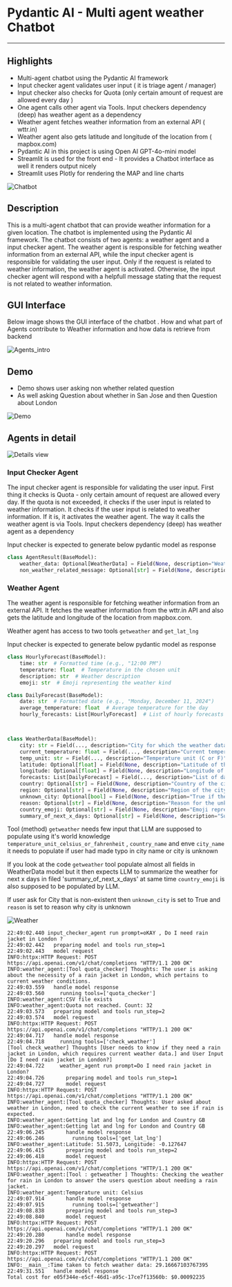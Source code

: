
# Pydantic AI - Multi agent weather Chatbot

---

## Highlights

- Multi-agent chatbot using the Pydantic AI framework
- Input checker agent validates user input ( it is triage agent / manager)
- Input checker also checks for Quota (only certain amount of request are allowed every day )
- One agent calls other agent via Tools. Input checkers dependency (deep) has weather agent as a dependency
- Weather agent fetches weather information from an external API ( wttr.in)
- Weather agent also gets latitude and longitude of the location from ( mapbox.com)
- Pydantic AI in this project is using Open AI GPT-4o-mini model
- Streamlit is used for the front end - It provides a Chatbot interface as well it renders output nicely 
- Streamlit uses Plotly for rendering the MAP and line charts 

![Chatbot](pydantic_ai/static/Pydantic_ai.png)

## Description

This is a multi-agent chatbot that can provide weather information for a given location.
The chatbot is implemented using the Pydantic AI framework.
The chatbot consists of two agents: a weather agent and a input checker agent.
The weather agent is responsible for fetching weather information from an external API,
while the input checker agent is responsible for validating the user input. Only if the request is related 
to weather information, the weather agent is activated. Otherwise, the input checker agent will respond with a helpfull 
message stating that the request is not related to weather information.

## GUI Interface

Below image shows the GUI interface of the chatbot . How and what part of Agents contribute to Weather information
and how data is retrieve from backend 

![Agents_intro](pydantic_ai/static/agents_gui_intro.png)

## Demo 

- Demo shows user asking non whether related question
- As well asking Question about whether in San Jose and then Question about London 

![Demo](pydantic_ai/static/demo.gif)

## Agents in detail 

![Details view](pydantic_ai/static/Pydantic_ai_details.png)

### Input Checker Agent

The input checker agent is responsible for validating the user input.
First thing it checks is Quota - only certain amount of request are allowed every day.
If the quota is not exceeded, it checks if the user input is related to weather information.
It checks if the user input is related to weather information. If it is, it activates the weather agent.
The way it calls the weather agent is via Tools. Input checkers dependency (deep) has weather agent as a dependency

Input checker is expected to generate below pydantic model as response 

```python
class AgentResult(BaseModel):
    weather_data: Optional[WeatherData] = Field(None, description="Weather data")
    non_weather_related_message: Optional[str] = Field(None, description="Generated in event of non-weather related input")
```

### Weather Agent

The weather agent is responsible for fetching weather information from an external API.
It fetches the weather information from the wttr.in API and also gets the latitude and longitude of the location from mapbox.com.

Weather agent has access to two tools `getweather` and `get_lat_lng`

Input checker is expected to generate below pydantic model as response 

```python
class HourlyForecast(BaseModel):
    time: str  # Formatted time (e.g., "12:00 PM")
    temperature: float  # Temperature in the chosen unit
    description: str  # Weather description
    emoji: str  # Emoji representing the weather kind

class DailyForecast(BaseModel):
    date: str  # Formatted date (e.g., "Monday, December 11, 2024")
    average_temperature: float  # Average temperature for the day
    hourly_forecasts: List[HourlyForecast]  # List of hourly forecasts



class WeatherData(BaseModel):
    city: str = Field(..., description="City for which the weather data is retrieved")
    current_temperature: float = Field(..., description="Current temperature in the chosen unit")
    temp_unit: str = Field(..., description="Temperature unit (C or F)")
    latitude: Optional[float] = Field(None, description="Latitude of the city")
    longitude: Optional[float] = Field(None, description="Longitude of the city")
    forecasts: List[DailyForecast] = Field(..., description="List of daily forecasts")
    country: Optional[str] = Field(None, description="Country of the city")
    region: Optional[str] = Field(None, description="Region of the city")
    unknown_city: Optional[bool] = Field(None, description="True if the city is unknown")
    reason: Optional[str] = Field(None, description="Reason for the unknown city")
    country_emoji: Optional[str] = Field(None, description="Emoji representing the country's flag")
    summary_of_next_x_days: Optional[str] = Field(None, description="Summery of next x days weather")
```

Tool (method) `getweather` needs few input that LLM are supposed to populate using it's world knowledge 
`temperature_unit_celsius_or_fahrenheit` , `country_name` and enve `city_name` it needs to populate if user had made 
typo in city name or city is unknown

If you look at the code `getweather` tool populate almost all fields in WeatherData model but 
it then expects LLM to summarize the weather for next x days in filed 'summary_of_next_x_days'
at same time `country_emoji` is also supposed to be populated by LLM. 

If user ask for City that is non-existent then `unknown_city` is set to True and `reason` is set to reason why city is unknown

![Weather](pydantic_ai/static/invalid_city.png)



```shell
22:49:02.440 input_checker_agent run prompt=oKAY , Do I need rain jacket in London ? 
22:49:02.442   preparing model and tools run_step=1
22:49:02.443   model request
INFO:httpx:HTTP Request: POST https://api.openai.com/v1/chat/completions "HTTP/1.1 200 OK"
INFO:weather_agent:[Tool quota_checker] Thoughts: The user is asking about the necessity of a rain jacket in London, which pertains to current weather conditions.
22:49:03.559   handle model response
22:49:03.560     running tools=['quota_checker']
INFO:weather_agent:CSV file exists
INFO:weather_agent:Quota not reached. Count: 32
22:49:03.573   preparing model and tools run_step=2
22:49:03.574   model request
INFO:httpx:HTTP Request: POST https://api.openai.com/v1/chat/completions "HTTP/1.1 200 OK"
22:49:04.717   handle model response
22:49:04.718     running tools=['check_weather']
[Tool check_weather] Thoughts [User needs to know if they need a rain jacket in London, which requires current weather data.] and User Input [Do I need rain jacket in London?]
22:49:04.722     weather_agent run prompt=Do I need rain jacket in London?
22:49:04.726       preparing model and tools run_step=1
22:49:04.727       model request
INFO:httpx:HTTP Request: POST https://api.openai.com/v1/chat/completions "HTTP/1.1 200 OK"
INFO:weather_agent:[Tool quota_checker] Thoughts: User asked about weather in London, need to check the current weather to see if rain is expected.
INFO:weather_agent:Getting lat and lng for London and Country GB
INFO:weather_agent:Getting lat and lng for London and Country GB
22:49:06.245       handle model response
22:49:06.246         running tools=['get_lat_lng']
INFO:weather_agent:Latitude: 51.5073, Longitude: -0.127647
22:49:06.415       preparing model and tools run_step=2
22:49:06.418       model request
INFO:httpx:HTTP Request: POST https://api.openai.com/v1/chat/completions "HTTP/1.1 200 OK"
INFO:weather_agent:[Tool : getweather ] Thoughts: Checking the weather for rain in London to answer the users question about needing a rain jacket.
INFO:weather_agent:Temperature unit: Celsius
22:49:07.914       handle model response
22:49:07.915         running tools=['getweather']
22:49:08.838       preparing model and tools run_step=3
22:49:08.840       model request
INFO:httpx:HTTP Request: POST https://api.openai.com/v1/chat/completions "HTTP/1.1 200 OK"
22:49:20.280       handle model response
22:49:20.296   preparing model and tools run_step=3
22:49:20.297   model request
INFO:httpx:HTTP Request: POST https://api.openai.com/v1/chat/completions "HTTP/1.1 200 OK"
INFO:__main__:Time taken to fetch weather data: 29.16667103767395
22:49:31.551   handle model response
Total cost for e05f344e-e5cf-46d1-a95c-17ce7f13560b: $0.00092235
```
